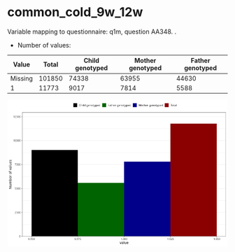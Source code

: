 # common_cold_9w_12w
Variable mapping to questionnaire: q1m, question AA348.
.
- Number of values:

| Value | Total | Child genotyped | Mother genotyped | Father genotyped |
| ----- | ----- | --------------- | ---------------- | ---------------- |
| Missing | 101850 | 74338 | 63955 | 44630 |
| 1 | 11773 | 9017 | 7814 |5588 |



![](common_cold_9w_12w_n.png)



